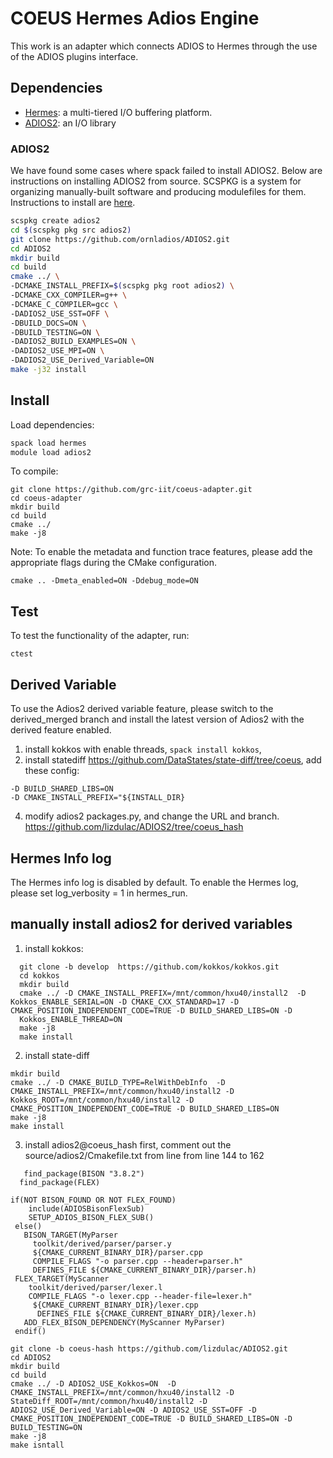 # COEUS Hermes Adios Engine

This work is an adapter which connects ADIOS to Hermes through the use
of the ADIOS plugins interface.

## Dependencies

* [Hermes](https://github.com/HDFGroup/hermes): a multi-tiered I/O buffering platform.
* [ADIOS2](https://github.com/ornladios/ADIOS2): an I/O library

### ADIOS2

We have found some cases where spack failed to install ADIOS2. Below are
instructions on installing ADIOS2 from source. SCSPKG is a system for
organizing manually-built software and producing modulefiles for them.
Instructions to install are [here](https://grc.iit.edu/docs/hermes/building-hermes#optional-create-a-hermes-scspkg-repo).

```bash
scspkg create adios2
cd $(scspkg pkg src adios2)
git clone https://github.com/ornladios/ADIOS2.git
cd ADIOS2
mkdir build
cd build
cmake ../ \
-DCMAKE_INSTALL_PREFIX=$(scspkg pkg root adios2) \
-DCMAKE_CXX_COMPILER=g++ \
-DCMAKE_C_COMPILER=gcc \
-DADIOS2_USE_SST=OFF \
-DBUILD_DOCS=ON \
-DBUILD_TESTING=ON \
-DADIOS2_BUILD_EXAMPLES=ON \
-DADIOS2_USE_MPI=ON \
-DADIOS2_USE_Derived_Variable=ON
make -j32 install
```

## Install

Load dependencies:
```bash
spack load hermes
module load adios2
```

To compile:
```
git clone https://github.com/grc-iit/coeus-adapter.git
cd coeus-adapter
mkdir build
cd build
cmake ../
make -j8
```

Note:
To enable the metadata and function trace features, please add the appropriate flags during the CMake configuration.
```
cmake .. -Dmeta_enabled=ON -Ddebug_mode=ON
```
## Test

To test the functionality of the adapter, run:
```
ctest
```
## Derived Variable
To use the Adios2 derived variable feature, please switch to the derived_merged branch and install the latest version of Adios2 with the derived feature enabled.
1. install kokkos with enable threads, ```spack install kokkos```,
2.  install statediff https://github.com/DataStates/state-diff/tree/coeus,   add these config:
   ```
-D BUILD_SHARED_LIBS=ON
-D CMAKE_INSTALL_PREFIX="${INSTALL_DIR}
```
4.  modify adios2 packages.py, and change the URL and branch. https://github.com/lizdulac/ADIOS2/tree/coeus_hash

## Hermes Info log
The Hermes info log is disabled by default. To enable the Hermes log, please set log_verbosity = 1 in hermes_run.



## manually install adios2 for derived variables

1. install kokkos:
```
  git clone -b develop  https://github.com/kokkos/kokkos.git
  cd kokkos
  mkdir build
  cmake ../ -D CMAKE_INSTALL_PREFIX=/mnt/common/hxu40/install2  -D Kokkos_ENABLE_SERIAL=ON -D CMAKE_CXX_STANDARD=17 -D CMAKE_POSITION_INDEPENDENT_CODE=TRUE -D BUILD_SHARED_LIBS=ON -D 
  Kokkos_ENABLE_THREAD=ON
  make -j8
  make install

```


2. install state-diff
  ```
 mkdir build
  cmake ../ -D CMAKE_BUILD_TYPE=RelWithDebInfo  -D CMAKE_INSTALL_PREFIX=/mnt/common/hxu40/install2 -D Kokkos_ROOT=/mnt/common/hxu40/install2 -D CMAKE_POSITION_INDEPENDENT_CODE=TRUE -D BUILD_SHARED_LIBS=ON
  make -j8
  make install
  ```



3. install adios2@coeus_hash
   first, comment out the source/adios2/Cmakefile.txt from line from line 144 to 162
```
   find_package(BISON "3.8.2")
  find_package(FLEX)

if(NOT BISON_FOUND OR NOT FLEX_FOUND)
    include(ADIOSBisonFlexSub)
    SETUP_ADIOS_BISON_FLEX_SUB()
 else()
   BISON_TARGET(MyParser
     toolkit/derived/parser/parser.y
     ${CMAKE_CURRENT_BINARY_DIR}/parser.cpp
     COMPILE_FLAGS "-o parser.cpp --header=parser.h"
     DEFINES_FILE ${CMAKE_CURRENT_BINARY_DIR}/parser.h)
 FLEX_TARGET(MyScanner
    toolkit/derived/parser/lexer.l
    COMPILE_FLAGS "-o lexer.cpp --header-file=lexer.h" 
     ${CMAKE_CURRENT_BINARY_DIR}/lexer.cpp
      DEFINES_FILE ${CMAKE_CURRENT_BINARY_DIR}/lexer.h)
   ADD_FLEX_BISON_DEPENDENCY(MyScanner MyParser)
 endif()
``` 

```
git clone -b coeus-hash https://github.com/lizdulac/ADIOS2.git
cd ADIOS2
mkdir build
cd build
cmake ../ -D ADIOS2_USE_Kokkos=ON  -D CMAKE_INSTALL_PREFIX=/mnt/common/hxu40/install2 -D StateDiff_ROOT=/mnt/common/hxu40/install2 -D ADIOS2_USE_Derived_Variable=ON -D ADIOS2_USE_SST=OFF -D CMAKE_POSITION_INDEPENDENT_CODE=TRUE -D BUILD_SHARED_LIBS=ON -D BUILD_TESTING=ON
make -j8
make isntall
 ```
